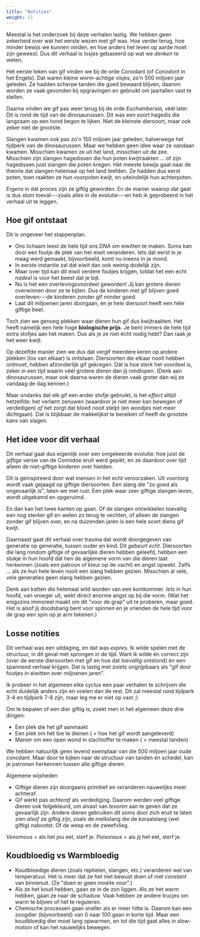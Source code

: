 ```yaml
---
title: "Notities"
weight: 11
---
```


Meestal is het onderzoek bij deze verhalen lastig. We hebben geen zekerheid over wat het eerste wezen met gif was. Hoe verder terug, hoe minder bewijs we kunnen vinden, en hoe anders het leven op aarde moet zijn geweest. Dus dit verhaal is losjes gebaseerd op wat we _denken_ te weten.

Het eerste teken van gif vinden we bij de orde Conodant (of _Conodont_ in het Engels). Dat waren kleine worm-achtige visjes, zo'n 500 miljoen jaar geleden. Ze hadden scherpe tanden die goed bewaard blijven, daarom worden ze vaak gevonden bij opgravingen en gebruikt om jaartallen vast te stellen.

Daarna vinden we gif pas weer terug bij de orde _Euchambersia_, véél later. Dit is rond de tijd van de dinosaurussen. Dit was een soort hagedis die langzaam op een hond begon te lijken. Niet de kleinste diersoort, maar ook zeker niet de grootste.

Slangen kwamen ook pas zo'n 150 miljoen jaar geleden, halverwege het tijdperk van de dinosaurussen. Maar we hebben geen idee waar ze vandaan kwamen. Misschien kwamen ze uit het land, misschien uit de zee. Misschien zijn slangen hagedissen die hun poten kwijtraakten ... of zijn hagedissen juist slangen die poten kregen. Het meeste bewijs gaat naar de theorie dat slangen helemaal op het land leefden. Ze hadden dus eerst poten, toen raakten ze hun voorpoten kwijt, en uiteindelijk hun achterpoten. 

_Ergens_ in dat proces zijn ze giftig geworden. En de manier waarop dat gaat is dus stom toeval---zoals alles in de evolutie---en heb ik geprobeerd in het verhaal uit te leggen.

## Hoe gif ontstaat

Dit is ongeveer het stappenplan.

* Ons lichaam leest de hele tijd ons _DNA_ om eiwitten te maken. Soms kan door een foutje de plek van het eiwit veranderen. Iets dat eerst in je maag werd gemaakt, bijvoorbeeld, komt nu ineens in je mond.
* In eerste instantie zal dat eiwit dan ook weinig dodelijk zijn.
* Maar over tijd kan dit eiwit verdere foutjes krijgen, totdat het een echt _nadeel_ is voor het beest dat je bijt.
* Nu is het een overlevingsvoordeel geworden! Jij kan grotere dieren overwinnen door ze te bijten. Dus de kinderen met gif blijven goed overleven---de kinderen zonder gif minder goed.
* Laat dit miljoenen jaren doorgaan, en je hele diersoort heeft een héle giftige beet.

Toch zien we genoeg plekken waar dieren hun gif dus kwijtraakten. Het heeft namelijk een hele hoge **biologische prijs**. Je bent immers de hele tijd extra stofjes aan het maken. Dus als je ze niet écht nodig hebt? Dan raak je het weer kwijt.

Op dezelfde manier zien we dus dat vergif meerdere keren op andere plekken (los van elkaar) is ontstaan. Diersoorten die elkaar nooit hebben ontmoet, hebben afzonderlijk gif gekregen. Dát is hoe sterk het voordeel is, zeker in een tijd waarin véél grotere dieren dan jij rondlopen. (Denk aan dinosaurussen, maar ook daarna waren de dieren vaak groter dan wij ze vandaag de dag kennen.)

Maar ondanks dat elk gif een ander stofje gebruikt, is het _effect_ altijd hetzelfde: het verlamt zenuwen (waardoor je niet meer kan bewegen of verdedigen) _of_ het zorgt dat bloed nooit stelpt (en wondjes niet meer dichtgaan). Dat is blijkbaar de makkelijkst te bereiken of heeft de grootste kans van slagen.

## Het idee voor dit verhaal

Dit verhaal gaat dus eigenlijk over een omgekeerde evolutie: hoe juist de _giftige_ versie van de Connidoe eruit werd gepikt, en ze daardoor over tijd alleen de niet-giftige kinderen over hielden.

Dit is geïnspireerd door wat mensen in het echt veroorzaken. Uit voorzorg wordt vaak gejaagd op giftige diersoorten. Een slang die "zo goed als ongevaarlijk is", laten we met rust. Een plek waar zeer giftige slangen leven, wordt uitgekamd en opgeruimd. 

En dan kan het twee kanten op gaan. Of de slangen ontwikkelen toevallig een _nog_ sterker gif en weten zo terug te vechten, of alleen de slangen zonder gif blijven over, en na duizenden jaren is een hele soort diens gif kwijt.

Daarnaast gaat dit verhaal over trauma dat wordt doorgegeven van generatie op generatie, tussen ouder en kind. Dit _gebeurt echt_. Diersoorten die lang rondom giftige of gevaarlijke dieren hebben geleefd, hebben een stukje in hun hoofd dat hen de algemene vorm van die dieren laat herkennen (zoals een patroon of kleur op de vacht) en angst opwekt. Zelfs ... als ze hun hele leven nooit een slang hebben gezien. Misschien al vele, vele generaties geen slang hebben gezien.

Denk aan katten die helemaal wild worden van een komkommer. _Iets_ in hun hoofd, van vroeger uit, wekt direct enorme angst op bij die vorm. (Wat het enigszins immoreel maakt om dit "voor de grap" uit te proberen, maar goed. Het is alsof jij doodsbang bent voor spinnen en je vrienden de hele tijd voor de grap een spin op je arm tekenen.)

## Losse notities

Dit verhaal was een uitdaging, en dat was _expres_. Ik wilde spelen met de structuur, in dit geval met sprongen in de tijd. Want ik wilde én correct zijn (over de eerste diersoorten met gif en hoe dat _toevallig_ ontstond) én een spannend verhaal krijgen. Dat is lastig met zoiets ongrijpbaars als "gif door foutjes in eiwitten over miljoenen jaren". 

Ik probeer in het algemeen elke cyclus een paar verhalen te schrijven die echt duidelijk anders zijn en voelen dan de rest. Dit zal meestal rond tijdperk 3-4 en tijdperk 7-8 zijn, maar leg me er niet op vast ;)

Om te bepalen of een dier giftig is, zoekt men in het algemeen deze drie dingen:

* Een plek die het gif aanmaakt
* Een plek om het toe te dienen ( = hoe het gif wordt aangeleverd)
* Manier om een open wond in slachtoffer te maken ( = meestal tanden)

We hebben natuurlijk geen levend exemplaar van die 500 miljoen jaar oude conodant. Maar door te kijken naar de structuur van tanden en schedel, kan je patronen herkennen tussen alle giftige dieren.

Algemene wijsheden
* Giftige dieren zijn doorgaans primitief en veranderen nauwelijks meer achteraf.
* Gif werkt pas _achteraf_ als verdediging. Daarom werden veel giftige dieren ook felgekleurd, om alvast van _tevoren_ aan te geven dat ze gevaarlijk zijn. Andere dieren gebruiken dit soms door zich eruit te laten zien _alsof_ ze giftig zijn, zoals de melkslang die de koraalslang (wel giftig) nabootst. Of de wesp en de zweefvlieg.

*Venomous* = als het jou eet, sterf je. *Poisonous* = als jij het eet, sterf je.

## Koudbloedig vs Warmbloedig

* Koudbloedige dieren (zoals reptielen, slangen, etc.) veranderen wel van temperatuur. Het is meer dat ze het niet bewust doen of niet _constant_ van binnenuit. (Ze "doen er geen moeite voor".)
* Als ze het koud hebben, gaan ze in de zon liggen. Als ze het warm hebben, gaan ze naar de schaduw. Vaak hebben ze andere trucjes om warm te blijven of het te reguleren.
* Chemische processen gaan sneller als er meer hitte is. Daarom kan een zoogdier (bijvoorbeeld) van 0 naar 100 gaan in korte tijd. Maar een koudbloedig dier moet lang opwarmen, en tot die tijd gaat alles in slow-motion of kan het nauwelijks bewegen.